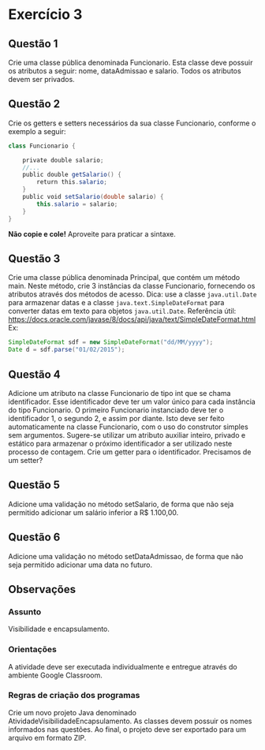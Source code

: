 # **Exercício 3**

## Questão 1

Crie uma classe pública denominada Funcionario. Esta classe deve possuir os atributos a
seguir: nome, dataAdmissao e salario. Todos os atributos devem ser privados.

## Questão 2

Crie os getters e setters necessários da sua classe Funcionario, conforme o exemplo a seguir:

```java
class Funcionario {

    private double salario;
    //...
    public double getSalario() {
        return this.salario;
    }
    public void setSalario(double salario) {
        this.salario = salario;
    }
}
```

**Não copie e cole!** Aproveite para praticar a sintaxe.

## Questão 3

Crie uma classe pública denominada Principal, que contém um método main. Neste método,
crie 3 instâncias da classe Funcionario, fornecendo os atributos através dos métodos de acesso.
Dica: use a classe `java.util.Date` para armazenar datas e a classe `java.text.SimpleDateFormat` para
converter datas em texto para objetos `java.util.Date`.
Referência útil: <https://docs.oracle.com/javase/8/docs/api/java/text/SimpleDateFormat.html>
Ex:

```java
SimpleDateFormat sdf = new SimpleDateFormat("dd/MM/yyyy");
Date d = sdf.parse("01/02/2015");
```

## Questão 4

Adicione um atributo na classe Funcionario de tipo int que se chama identificador. Esse
identificador deve ter um valor único para cada instância do tipo Funcionario. O primeiro
Funcionario instanciado deve ter o identificador 1, o segundo 2, e assim por diante. Isto deve ser
feito automaticamente na classe Funcionario, com o uso do construtor simples sem argumentos.
Sugere-se utilizar um atributo auxiliar inteiro, privado e estático para armazenar o próximo
identificador a ser utilizado neste processo de contagem.
Crie um getter para o identificador. Precisamos de um setter?

## Questão 5

Adicione uma validação no método setSalario, de forma que não seja permitido adicionar um
salário inferior a R$ 1.100,00.

## Questão 6

Adicione uma validação no método setDataAdmissao, de forma que não seja permitido adicionar
uma data no futuro.

## Observações

### Assunto

Visibilidade e encapsulamento.

### Orientações

A atividade deve ser executada individualmente e entregue através do ambiente Google Classroom.

### Regras de criação dos programas

Crie um novo projeto Java denominado AtividadeVisibilidadeEncapsulamento. As classes devem
possuir os nomes informados nas questões. Ao final, o projeto deve ser exportado para um arquivo em
formato ZIP.
